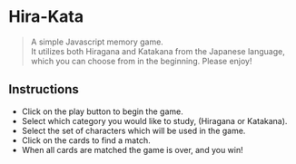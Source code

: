 # Hira-Kata

> A simple Javascript memory game.  
> It utilizes both Hiragana and Katakana from the Japanese language, which you can choose from in the beginning.
> Please enjoy!

## Instructions

- Click on the play button to begin the game.
- Select which category you would like to study, (Hiragana or Katakana).
- Select the set of characters which will be used in the game.
- Click on the cards to find a match.
- When all cards are matched the game is over, and you win!
